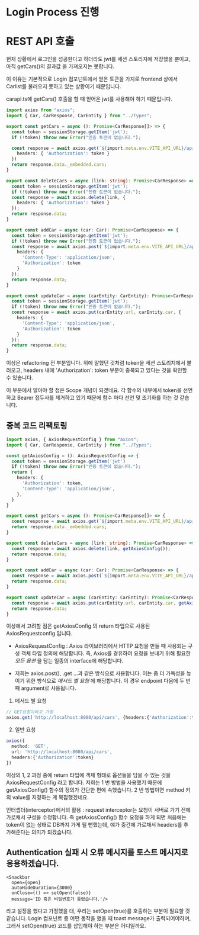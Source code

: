 # Login Process 진행
# REST API 호출
현재 상황에서 로그인을 성공한다고 하더라도 jwt를 세션 스토리지에 저장했을 뿐이고, 아직 getCars()의 결과값 을 가져오지는 못합니다.

이 이유는 기본적으로 Login 컴포넌트에서 얻은 토큰을 가지로 frontend 상에서 Carlist를 불러오지 못하고 있는 상황이기 때문입니다.

carapi.ts에 getCars() 호출을 할 때 얻어온 jwt를 사용해야 하기 때문입니다.
```ts
import axios from "axios";
import { Car, CarResponse, CarEntity } from "../Types";

export const getCars = async (): Promise<CarResponse[]> => {
  const token = sessionStorage.getItem('jwt');
  if (!token) throw new Error("인증 토큰이 없습니다.");

  const response = await axios.get(`${import.meta.env.VITE_API_URL}/api/cars`, {
    headers: { 'Authorization': token }
  })
  return response.data._embedded.cars;
}

export const deleteCars = async (link: string): Promise<CarResponse> => {
  const token = sessionStorage.getItem('jwt');
  if (!token) throw new Error("인증 토큰이 없습니다.");
  const response = await axios.delete(link, {
    headers: { 'Authorization': token }
  });
  return response.data;
}

export const addCar = async (car: Car): Promise<CarResponse> => {
  const token = sessionStorage.getItem('jwt');
  if (!token) throw new Error("인증 토큰이 없습니다.");
  const response = await axios.post(`${import.meta.env.VITE_API_URL}/api/cars`, car, {
    headers: {
      'Content-Type': 'application/json',
      'Authorization': token
    }
  });
  return response.data;
}

export const updateCar = async (carEntity: CarEntity): Promise<CarResponse> => {
  const token = sessionStorage.getItem('jwt');
  if (!token) throw new Error("인증 토큰이 없습니다.");
  const response = await axios.put(carEntity.url, carEntity.car, {
    headers: {
      'Content-Type': 'application/json',
      'Authorization': token
    }
  });
  return response.data;
}
```
이상은 refactoring 전 부분입니다. 위에 말했던 것처럼 token을 세션 스토리지에서 불러오고, headers 내에 'Authorization': token 부분이 중복되고 있다는 것을 확인할 수 있습니다.

이 부분에서 알아야 할 점은 Scope 개념이 되겠네요. 각 함수의 내부에서 token을 선언하고 Bearer 접두사를 제거하고 있기 때문에 함수 마다 선언 및 초기화를 하는 것 같습니다.

## 중복 코드 리팩토링
```ts
import axios, { AxiosRequestConfig } from "axios";
import { Car, CarResponse, CarEntity } from "../Types";

const getAxiosConfig = (): AxiosRequestConfig => {
  const token = sessionStorage.getItem('jwt')
  if (!token) throw new Error("인증 토큰이 없습니다.");
  return {
    headers: {
      'Authorization': token,
      'Content-Type': 'application/json',
    },
  }
}

export const getCars = async (): Promise<CarResponse[]> => {
  const response = await axios.get(`${import.meta.env.VITE_API_URL}/api/cars`, getAxiosConfig());
  return response.data._embedded.cars;
}

export const deleteCars = async (link: string): Promise<CarResponse> => {
  const response = await axios.delete(link, getAxiosConfig());
  return response.data;
}

export const addCar = async (car: Car): Promise<CarResponse> => {
  const response = await axios.post(`${import.meta.env.VITE_API_URL}/api/cars`, car, getAxiosConfig());
  return response.data;
}

export const updateCar = async (carEntity: CarEntity): Promise<CarResponse> => {
  const response = await axios.put(carEntity.url, carEntity.car, getAxiosConfig());
  return response.data;
}
```
이상에서 고려할 점은 getAxiosConfig 의 return 타입으로 사용된 AxiosRequestconfig 입니다.

- AxiosRequestConfig : Axios 라이브러리에서 HTTP 요청을 만들 때 사용되는 구성 객체 타입 정의에 해당합니다. 즉, Axios를 경유하여 요청을 보내기 위해 필요한 _모든 옵션_ 을 담는 일종의 interface에 해당합니다.

- 저희는 axios.post(), .get ...과 같은 방식으로 사용합니다. 이는 좀 더 가독성을 높이기 위한 방식으로 _메서드 별 요청_ 에 해당합니다. 이 경우 endpoint 다음에 두 번째 argument로 사용됩니다.

1. 메서드 별 요청
```ts
// GET요청이라고 가정
axios.get('http://localhost:8080/api/cars', {headers:{'Authorization':token}});
```
2. 일반 요청
```ts
axios({
  method: 'GET',
  url: 'http://localhost:8080/api/cars',
  headers:{'Authorization':token}
})
```
이상의 1, 2 과정 중에 return 타입에 객체 형태로 옵션들을 담을 수 있는 것을 AxiosRequestConfig 라고 합니다. 저희는 1 번 방법을 사용했기 때문에 getAxiosConfig() 함수의 정의가 간단한 편에 속했습니다. 2 번 방법이면 method 키의 value를 지정하는 게 복잡했겠네요.

인터셉더(interceptor)에서의 활용 : request interceptor는 요청이 서버로 가기 전에 가로채서 구성을 수정합니다. 즉 getAxiosConfig() 함수 요청을 하게 되면 처음에는 token이 없는 상태로 DB까지 가게 될 뻔했는데, 얘가 중간에 가로채서 headers를 추가해준다는 의미가 되겠습니다.

## Authentication 실패 시 오류 메시지를 토스트 메시지로 응용하겠습니다.
```tsx
<Snackbar
  open={open}
  autoHideDuration={3000}
  onClose={() => setOpen(false)}
  message='ID 혹은 비밀번호가 틀렸습니다.'/>
```
라고 설정을 했다고 가정했을 대, 우리는 setOpen(true)를 호출하는 부분이 필요할 것 같습니다. Login 컴포넌트 중 어떤 동작을 했을 때 toast message가 출력되어야하며, 그래서 setOpen(true) 코드를 삽입해야 하는 부분은 어디일까요.
